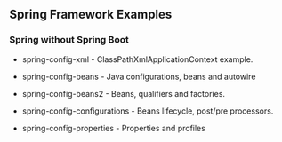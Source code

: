 ## Spring Framework Examples
### Spring without Spring Boot

- spring-config-xml - ClassPathXmlApplicationContext example.

- spring-config-beans -  Java configurations, beans and autowire

- spring-config-beans2 -  Beans, qualifiers and factories.

- spring-config-configurations -  Beans lifecycle, post/pre processors.

- spring-config-properties - Properties and profiles

<br/>
<br/>

